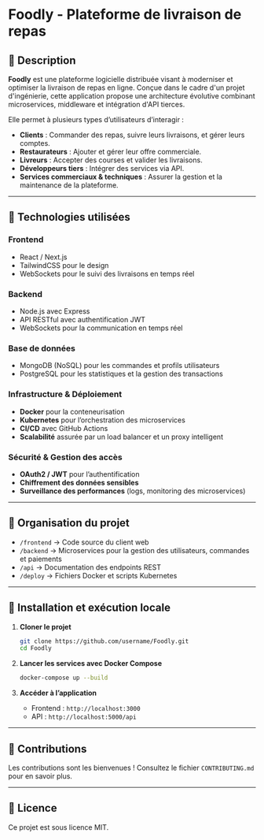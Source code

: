 # **Foodly - Plateforme de livraison de repas**  

## 📌 **Description**  
**Foodly** est une plateforme logicielle distribuée visant à moderniser et optimiser la livraison de repas en ligne. Conçue dans le cadre d'un projet d'ingénierie, cette application propose une architecture évolutive combinant microservices, middleware et intégration d'API tierces.  

Elle permet à plusieurs types d’utilisateurs d’interagir :  
- **Clients** : Commander des repas, suivre leurs livraisons, et gérer leurs comptes.  
- **Restaurateurs** : Ajouter et gérer leur offre commerciale.  
- **Livreurs** : Accepter des courses et valider les livraisons.  
- **Développeurs tiers** : Intégrer des services via API.  
- **Services commerciaux & techniques** : Assurer la gestion et la maintenance de la plateforme.  

---

## 🚀 **Technologies utilisées**  
### **Frontend**  
- React / Next.js  
- TailwindCSS pour le design  
- WebSockets pour le suivi des livraisons en temps réel  

### **Backend**  
- Node.js avec Express  
- API RESTful avec authentification JWT  
- WebSockets pour la communication en temps réel  

### **Base de données**  
- MongoDB (NoSQL) pour les commandes et profils utilisateurs  
- PostgreSQL pour les statistiques et la gestion des transactions  

### **Infrastructure & Déploiement**  
- **Docker** pour la conteneurisation  
- **Kubernetes** pour l’orchestration des microservices  
- **CI/CD** avec GitHub Actions  
- **Scalabilité** assurée par un load balancer et un proxy intelligent  

### **Sécurité & Gestion des accès**  
- **OAuth2 / JWT** pour l’authentification  
- **Chiffrement des données sensibles**  
- **Surveillance des performances** (logs, monitoring des microservices)  

---

## 📂 **Organisation du projet**  
- `/frontend` → Code source du client web  
- `/backend` → Microservices pour la gestion des utilisateurs, commandes et paiements  
- `/api` → Documentation des endpoints REST  
- `/deploy` → Fichiers Docker et scripts Kubernetes  

---

## 🔧 **Installation et exécution locale**  
1. **Cloner le projet**  
   ```sh
   git clone https://github.com/username/Foodly.git
   cd Foodly
   ```

2. **Lancer les services avec Docker Compose**  
   ```sh
   docker-compose up --build
   ```

3. **Accéder à l’application**  
   - Frontend : `http://localhost:3000`  
   - API : `http://localhost:5000/api`  

---

## 🤝 **Contributions**  
Les contributions sont les bienvenues ! Consultez le fichier `CONTRIBUTING.md` pour en savoir plus.  

---

## 📜 **Licence**  
Ce projet est sous licence MIT.  
